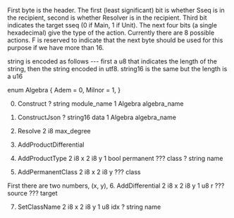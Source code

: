 First byte is the header. The first (least significant) bit is whether Sseq is in the recipient, second is whether Resolver is in the recipient. Third bit indicates the target sseq (0 if Main, 1 if Unit). The next four bits (a single hexadecimal) give the type of the action. Currently there are 8 possible actions. F is reserved to indicate that the next byte should be used for this purpose if we have more than 16.

string is encoded as follows --- first a u8 that indicates the length of the string, then the string encoded in utf8. string16 is the same but the length is a u16

enum Algebra {
    Adem = 0,
    Milnor = 1,
}

0. Construct
?   string   module_name
1   Algebra  algebra_name

1. ConstructJson
?   string16 data
1   Algebra  algebra_name

2. Resolve
2   i8      max_degree

3. AddProductDifferential
4. AddProductType
2   i8      x
2   i8      y
1   bool    permanent
??? class
?   string  name

5. AddPermanentClass
2   i8      x
2   i8      y
??? class

First there are two numbers, (x, y), 
6. AddDifferential
2   i8      x
2   i8      y
1   u8      r
??? source
??? target

7. SetClassName
2   i8      x
2   i8      y
1   u8      idx
?   string  name
